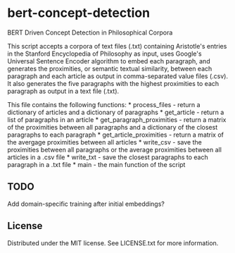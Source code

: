 # bert-concept-detection
BERT Driven Concept Detection in Philosophical Corpora

This script accepts a corpora of text files (.txt) containing Aristotle's entries in the Stanford Encyclopedia of
Philosophy as input, uses Google's Universal Sentence Encoder algorithm to embed each paragraph, and generates the
proximities, or semantic textual similarity, between each paragraph and each article as output in comma-separated value
files (.csv). It also generates the five paragraphs with the highest proximities to each paragraph as output in a text
file (.txt).

This file contains the following functions:
    * process_files - return a dictionary of articles and a dictionary of paragraphs
    * get_article - return a list of paragraphs in an article
    * get_paragraph_proximities - return a matrix of the proximities between all paragraphs and a dictionary of the
                                  closest paragraphs to each paragraph
    * get_article_proximities - return a matrix of the avergage proximities between all articles
    * write_csv - save the proximities between all paragraphs or the average proximities between all articles in a .csv
                  file
    * write_txt - save the closest paragraphs to each paragraph in a .txt file
    * main - the main function of the script

## TODO

Add domain-specific training after initial embeddings?

## License

Distributed under the MIT license. See LICENSE.txt for more information.
